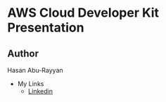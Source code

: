 # AWS Cloud Developer Kit Presentation

## Author

Hasan Abu-Rayyan

- My Links
  - [Linkedin]([https://link](https://www.linkedin.com/in/hasan-abu-rayyan-630563a2/))
